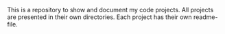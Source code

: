 This is a repository to show and document my code projects. All projects are presented in their own directories. Each project has their own readme-file.
